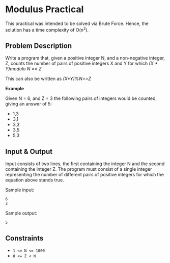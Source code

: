 # Modulus Practical
This practical was intended to be solved via Brute Force. Hence, the solution has a time complexity of O(n<sup>2</sup>).

## Problem Description
Write a program that, given a positive integer N, and a non-negative integer, Z, counts the number of pairs of positive integers X and Y for which *(X \* Y)modulo N == Z*

This can also be written as *(X\*Y)%N==Z*

**Example**

Given N = 6, and Z = 3 the following pairs of integers would be counted, giving an answer of 5:
* 1,3
* 3,1
* 3,3
* 3,5
* 5,3

## Input & Output
Input consists of two lines, the first containing the integer N and the second containing the integer Z. The program must consist of a single integer representing the number of different pairs of positive integers for which the equation above stands true.

Sample input:
```
6
3
```
Sample output:
```
5
```

## Constraints
* `1 <= N <= 1000`
* `0 <= Z < N`
